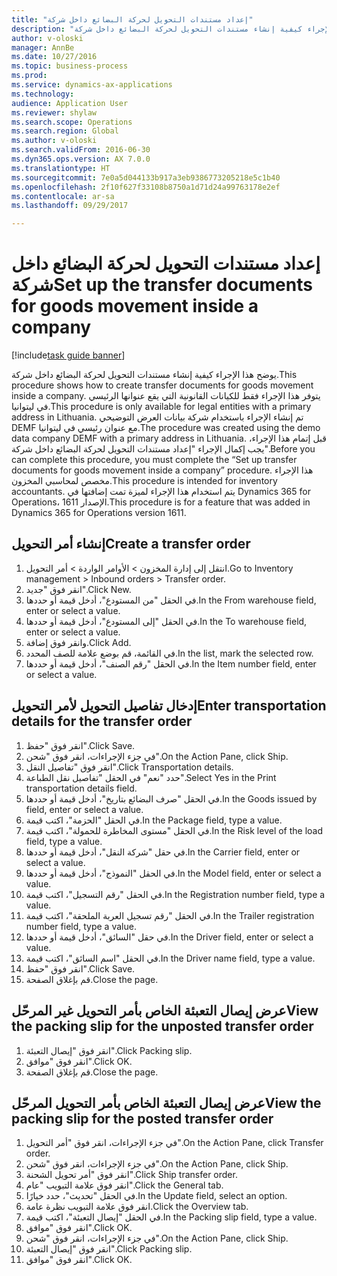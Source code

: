 ```yaml
--- 
title: "إعداد مستندات التحويل لحركة البضائع داخل شركة"
description: "يوضح هذا الإجراء كيفية إنشاء مستندات التحويل لحركة البضائع داخل شركة."
author: v-oloski
manager: AnnBe
ms.date: 10/27/2016
ms.topic: business-process
ms.prod: 
ms.service: dynamics-ax-applications
ms.technology: 
audience: Application User
ms.reviewer: shylaw
ms.search.scope: Operations
ms.search.region: Global
ms.author: v-oloski
ms.search.validFrom: 2016-06-30
ms.dyn365.ops.version: AX 7.0.0
ms.translationtype: HT
ms.sourcegitcommit: 7e0a5d044133b917a3eb9386773205218e5c1b40
ms.openlocfilehash: 2f10f627f33108b8750a1d71d24a99763178e2ef
ms.contentlocale: ar-sa
ms.lasthandoff: 09/29/2017

---
```

# <a name="set-up-the-transfer-documents-for-goods-movement-inside-a-company"></a><span data-ttu-id="b79a7-103">إعداد مستندات التحويل لحركة البضائع داخل شركة</span><span class="sxs-lookup"><span data-stu-id="b79a7-103">Set up the transfer documents for goods movement inside a company</span></span>

[!include[task guide banner](../../includes/task-guide-banner.md)]

<span data-ttu-id="b79a7-104">يوضح هذا الإجراء كيفية إنشاء مستندات التحويل لحركة البضائع داخل شركة.</span><span class="sxs-lookup"><span data-stu-id="b79a7-104">This procedure shows how to create transfer documents for goods movement inside a company.</span></span> <span data-ttu-id="b79a7-105">يتوفر هذا الإجراء فقط للكيانات القانونية التي يقع عنوانها الرئيسي في ليتوانيا.</span><span class="sxs-lookup"><span data-stu-id="b79a7-105">This procedure is only available for legal entities with a primary address in Lithuania.</span></span> <span data-ttu-id="b79a7-106">تم إنشاء الإجراء باستخدام شركة بيانات العرض التوضيحي DEMF مع عنوان رئيسي في ليتوانيا.</span><span class="sxs-lookup"><span data-stu-id="b79a7-106">The procedure was created using the demo data company DEMF with a primary address in Lithuania.</span></span> <span data-ttu-id="b79a7-107">قبل إتمام هذا الإجراء، يجب إكمال الإجراء "إعداد مستندات التحويل لحركة البضائع داخل شركة".</span><span class="sxs-lookup"><span data-stu-id="b79a7-107">Before you can complete this procedure, you must complete the “Set up transfer documents for goods movement inside a company” procedure.</span></span> <span data-ttu-id="b79a7-108">هذا الإجراء مخصص لمحاسبي المخزون‬.</span><span class="sxs-lookup"><span data-stu-id="b79a7-108">This procedure is intended for inventory accountants.</span></span> <span data-ttu-id="b79a7-109">يتم استخدام هذا الإجراء لميزة تمت إضافتها في Dynamics 365 for Operations، الإصدار 1611.</span><span class="sxs-lookup"><span data-stu-id="b79a7-109">This procedure is for a feature that was added in Dynamics 365 for Operations version 1611.</span></span>


## <a name="create-a-transfer-order"></a><span data-ttu-id="b79a7-110">إنشاء أمر التحويل</span><span class="sxs-lookup"><span data-stu-id="b79a7-110">Create a transfer order</span></span>
1. <span data-ttu-id="b79a7-111">انتقل إلى إدارة المخزون > الأوامر الواردة > أمر التحويل.</span><span class="sxs-lookup"><span data-stu-id="b79a7-111">Go to Inventory management > Inbound orders > Transfer order.</span></span>
2. <span data-ttu-id="b79a7-112">انقر فوق "جديد".</span><span class="sxs-lookup"><span data-stu-id="b79a7-112">Click New.</span></span>
3. <span data-ttu-id="b79a7-113">في الحقل "من المستودع"، أدخل قيمة أو حددها.</span><span class="sxs-lookup"><span data-stu-id="b79a7-113">In the From warehouse field, enter or select a value.</span></span>
4. <span data-ttu-id="b79a7-114">في الحقل "إلى المستودع"، أدخل قيمة أو حددها.</span><span class="sxs-lookup"><span data-stu-id="b79a7-114">In the To warehouse field, enter or select a value.</span></span>
5. <span data-ttu-id="b79a7-115">وانقر فوق إضافة.</span><span class="sxs-lookup"><span data-stu-id="b79a7-115">Click Add.</span></span>
6. <span data-ttu-id="b79a7-116">في القائمة، قم بوضع علامة للصف المحدد.</span><span class="sxs-lookup"><span data-stu-id="b79a7-116">In the list, mark the selected row.</span></span>
7. <span data-ttu-id="b79a7-117">في الحقل "رقم الصنف"، أدخل قيمة أو حددها.</span><span class="sxs-lookup"><span data-stu-id="b79a7-117">In the Item number field, enter or select a value.</span></span>

## <a name="enter-transportation-details-for-the-transfer-order"></a><span data-ttu-id="b79a7-118">إدخال تفاصيل التحويل لأمر التحويل</span><span class="sxs-lookup"><span data-stu-id="b79a7-118">Enter transportation details for the transfer order</span></span>
1. <span data-ttu-id="b79a7-119">انقر فوق "حفظ".</span><span class="sxs-lookup"><span data-stu-id="b79a7-119">Click Save.</span></span>
2. <span data-ttu-id="b79a7-120">في جزء الإجراءات، انقر فوق "شحن".</span><span class="sxs-lookup"><span data-stu-id="b79a7-120">On the Action Pane, click Ship.</span></span>
3. <span data-ttu-id="b79a7-121">انقر فوق "تفاصيل النقل".</span><span class="sxs-lookup"><span data-stu-id="b79a7-121">Click Transportation details.</span></span>
4. <span data-ttu-id="b79a7-122">حدد "نعم" في الحقل "تفاصيل نقل الطباعة".</span><span class="sxs-lookup"><span data-stu-id="b79a7-122">Select Yes in the Print transportation details field.</span></span>
5. <span data-ttu-id="b79a7-123">في الحقل "صرف البضائع بتاريخ"، أدخل قيمة أو حددها.</span><span class="sxs-lookup"><span data-stu-id="b79a7-123">In the Goods issued by field, enter or select a value.</span></span>
6. <span data-ttu-id="b79a7-124">في الحقل "الحزمة"، اكتب قيمة.</span><span class="sxs-lookup"><span data-stu-id="b79a7-124">In the Package field, type a value.</span></span>
7. <span data-ttu-id="b79a7-125">في الحقل "مستوى المخاطرة للحمولة‬"، اكتب قيمة.</span><span class="sxs-lookup"><span data-stu-id="b79a7-125">In the Risk level of the load field, type a value.</span></span>
8. <span data-ttu-id="b79a7-126">في حقل "شركة النقل"، أدخل قيمة أو حددها.</span><span class="sxs-lookup"><span data-stu-id="b79a7-126">In the Carrier field, enter or select a value.</span></span>
9. <span data-ttu-id="b79a7-127">في الحقل "النموذج"، أدخل قيمة أو حددها.</span><span class="sxs-lookup"><span data-stu-id="b79a7-127">In the Model field, enter or select a value.</span></span>
10. <span data-ttu-id="b79a7-128">في الحقل "رقم التسجيل"، اكتب قيمة.</span><span class="sxs-lookup"><span data-stu-id="b79a7-128">In the Registration number field, type a value.</span></span>
11. <span data-ttu-id="b79a7-129">في الحقل "رقم تسجيل العربة الملحقة‬"، اكتب قيمة.</span><span class="sxs-lookup"><span data-stu-id="b79a7-129">In the Trailer registration number field, type a value.</span></span>
12. <span data-ttu-id="b79a7-130">في حقل "السائق"، أدخل قيمة أو حددها.</span><span class="sxs-lookup"><span data-stu-id="b79a7-130">In the Driver field, enter or select a value.</span></span>
13. <span data-ttu-id="b79a7-131">في الحقل "اسم السائق"، اكتب قيمة.</span><span class="sxs-lookup"><span data-stu-id="b79a7-131">In the Driver name field, type a value.</span></span>
14. <span data-ttu-id="b79a7-132">انقر فوق "حفظ".</span><span class="sxs-lookup"><span data-stu-id="b79a7-132">Click Save.</span></span>
15. <span data-ttu-id="b79a7-133">قم بإغلاق الصفحة.</span><span class="sxs-lookup"><span data-stu-id="b79a7-133">Close the page.</span></span>

## <a name="view-the-packing-slip-for-the-unposted-transfer-order"></a><span data-ttu-id="b79a7-134">عرض إيصال التعبئة الخاص بأمر التحويل غير المرحّل</span><span class="sxs-lookup"><span data-stu-id="b79a7-134">View the packing slip for the unposted transfer order</span></span>
1. <span data-ttu-id="b79a7-135">انقر فوق "إيصال التعبئة".</span><span class="sxs-lookup"><span data-stu-id="b79a7-135">Click Packing slip.</span></span>
2. <span data-ttu-id="b79a7-136">انقر فوق "موافق".</span><span class="sxs-lookup"><span data-stu-id="b79a7-136">Click OK.</span></span>
3. <span data-ttu-id="b79a7-137">قم بإغلاق الصفحة.</span><span class="sxs-lookup"><span data-stu-id="b79a7-137">Close the page.</span></span>

## <a name="view-the-packing-slip-for-the-posted-transfer-order"></a><span data-ttu-id="b79a7-138">عرض إيصال التعبئة الخاص بأمر التحويل المرحّل</span><span class="sxs-lookup"><span data-stu-id="b79a7-138">View the packing slip for the posted transfer order</span></span>
1. <span data-ttu-id="b79a7-139">في جزء الإجراءات، انقر فوق "أمر التحويل".</span><span class="sxs-lookup"><span data-stu-id="b79a7-139">On the Action Pane, click Transfer order.</span></span>
2. <span data-ttu-id="b79a7-140">في جزء الإجراءات، انقر فوق "شحن".</span><span class="sxs-lookup"><span data-stu-id="b79a7-140">On the Action Pane, click Ship.</span></span>
3. <span data-ttu-id="b79a7-141">انقر فوق "أمر تحويل الشحنة‬".</span><span class="sxs-lookup"><span data-stu-id="b79a7-141">Click Ship transfer order.</span></span>
4. <span data-ttu-id="b79a7-142">انقر فوق علامة التبويب "عام".</span><span class="sxs-lookup"><span data-stu-id="b79a7-142">Click the General tab.</span></span>
5. <span data-ttu-id="b79a7-143">في الحقل "تحديث"، حدد خيارًا.</span><span class="sxs-lookup"><span data-stu-id="b79a7-143">In the Update field, select an option.</span></span>
6. <span data-ttu-id="b79a7-144">انقر فوق علامة التبويب نظرة عامة.</span><span class="sxs-lookup"><span data-stu-id="b79a7-144">Click the Overview tab.</span></span>
7. <span data-ttu-id="b79a7-145">في الحقل "إيصال التعبئة"، اكتب قيمة.</span><span class="sxs-lookup"><span data-stu-id="b79a7-145">In the Packing slip field, type a value.</span></span>
8. <span data-ttu-id="b79a7-146">انقر فوق "موافق".</span><span class="sxs-lookup"><span data-stu-id="b79a7-146">Click OK.</span></span>
9. <span data-ttu-id="b79a7-147">في جزء الإجراءات، انقر فوق "شحن".</span><span class="sxs-lookup"><span data-stu-id="b79a7-147">On the Action Pane, click Ship.</span></span>
10. <span data-ttu-id="b79a7-148">انقر فوق "إيصال التعبئة".</span><span class="sxs-lookup"><span data-stu-id="b79a7-148">Click Packing slip.</span></span>
11. <span data-ttu-id="b79a7-149">انقر فوق "موافق".</span><span class="sxs-lookup"><span data-stu-id="b79a7-149">Click OK.</span></span>



